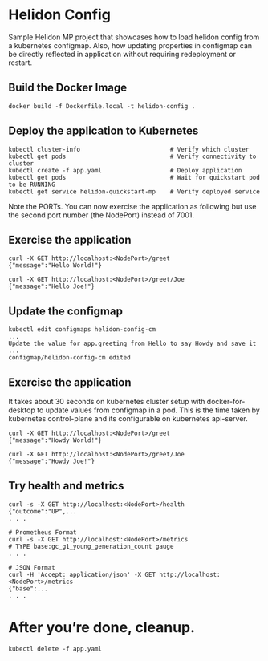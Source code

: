 # Helidon Config

Sample Helidon MP project that showcases how to load helidon config from a kubernetes configmap. Also, how updating 
properties in configmap can be directly reflected in application without requiring redeployment or restart.

## Build the Docker Image

```
docker build -f Dockerfile.local -t helidon-config .
```

## Deploy the application to Kubernetes

```
kubectl cluster-info                         # Verify which cluster
kubectl get pods                             # Verify connectivity to cluster
kubectl create -f app.yaml                   # Deploy application
kubectl get pods                             # Wait for quickstart pod to be RUNNING
kubectl get service helidon-quickstart-mp    # Verify deployed service
```

Note the PORTs. You can now exercise the application as following but use the second
port number (the NodePort) instead of 7001.

## Exercise the application

```
curl -X GET http://localhost:<NodePort>/greet
{"message":"Hello World!"}

curl -X GET http://localhost:<NodePort>/greet/Joe
{"message":"Hello Joe!"}
```

## Update the configmap

```
kubectl edit configmaps helidon-config-cm
...
Update the value for app.greeting from Hello to say Howdy and save it
...
configmap/helidon-config-cm edited
```

## Exercise the application

It takes about 30 seconds on kubernetes cluster setup with docker-for-desktop to update values from configmap in a pod. 
This is the time taken by kubernetes control-plane and its configurable on kubernetes api-server.

```
curl -X GET http://localhost:<NodePort>/greet
{"message":"Howdy World!"}

curl -X GET http://localhost:<NodePort>/greet/Joe
{"message":"Howdy Joe!"}
```

## Try health and metrics

```
curl -s -X GET http://localhost:<NodePort>/health
{"outcome":"UP",...
. . .

# Prometheus Format
curl -s -X GET http://localhost:<NodePort>/metrics
# TYPE base:gc_g1_young_generation_count gauge
. . .

# JSON Format
curl -H 'Accept: application/json' -X GET http://localhost:<NodePort>/metrics
{"base":...
. . .

```

# After you’re done, cleanup.

```
kubectl delete -f app.yaml
```